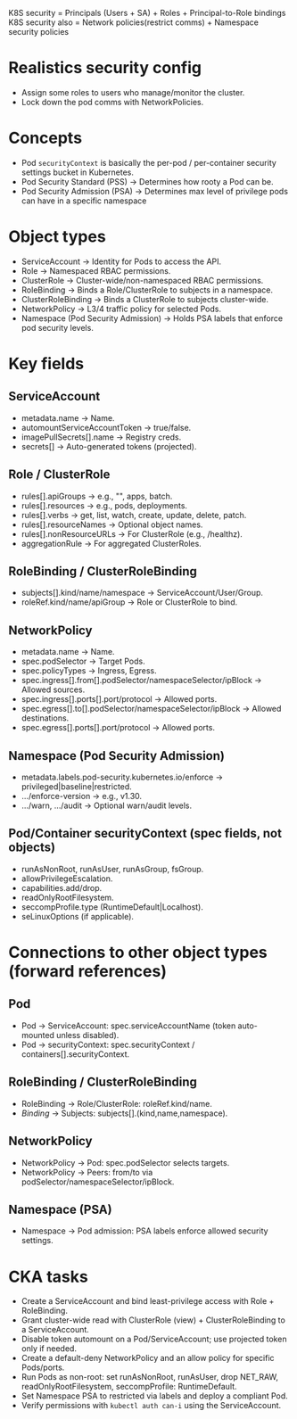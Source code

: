K8S security = Principals (Users + SA) + Roles + Principal-to-Role bindings
K8S security also = Network policies(restrict comms) + Namespace security policies

# Realistics security config
- Assign some roles to users who manage/monitor the cluster.
- Lock down the pod comms with NetworkPolicies.

# Concepts
- Pod `securityContext` is basically the per-pod / per-container security settings bucket in Kubernetes.
- Pod Security Standard (PSS) → Determines how rooty a Pod can be.
- Pod Security Admission (PSA) → Determines max level of privilege pods can have in a specific namespace

# Object types
- ServiceAccount → Identity for Pods to access the API.
- Role → Namespaced RBAC permissions.
- ClusterRole → Cluster-wide/non-namespaced RBAC permissions.
- RoleBinding → Binds a Role/ClusterRole to subjects in a namespace.
- ClusterRoleBinding → Binds a ClusterRole to subjects cluster-wide.
- NetworkPolicy → L3/4 traffic policy for selected Pods.
- Namespace (Pod Security Admission) → Holds PSA labels that enforce pod security levels.

# Key fields
## ServiceAccount
- metadata.name → Name.
- automountServiceAccountToken → true/false.
- imagePullSecrets[].name → Registry creds.
- secrets[] → Auto-generated tokens (projected).

## Role / ClusterRole
- rules[].apiGroups → e.g., "", apps, batch.
- rules[].resources → e.g., pods, deployments.
- rules[].verbs → get, list, watch, create, update, delete, patch.
- rules[].resourceNames → Optional object names.
- rules[].nonResourceURLs → For ClusterRole (e.g., /healthz).
- aggregationRule → For aggregated ClusterRoles.

## RoleBinding / ClusterRoleBinding
- subjects[].kind/name/namespace → ServiceAccount/User/Group.
- roleRef.kind/name/apiGroup → Role or ClusterRole to bind.

## NetworkPolicy
- metadata.name → Name.
- spec.podSelector → Target Pods.
- spec.policyTypes → Ingress, Egress.
- spec.ingress[].from[].podSelector/namespaceSelector/ipBlock → Allowed sources.
- spec.ingress[].ports[].port/protocol → Allowed ports.
- spec.egress[].to[].podSelector/namespaceSelector/ipBlock → Allowed destinations.
- spec.egress[].ports[].port/protocol → Allowed ports.

## Namespace (Pod Security Admission)
- metadata.labels.pod-security.kubernetes.io/enforce → privileged|baseline|restricted.
- …/enforce-version → e.g., v1.30.
- …/warn, …/audit → Optional warn/audit levels.

## Pod/Container securityContext (spec fields, not objects)
- runAsNonRoot, runAsUser, runAsGroup, fsGroup.
- allowPrivilegeEscalation.
- capabilities.add/drop.
- readOnlyRootFilesystem.
- seccompProfile.type (RuntimeDefault|Localhost).
- seLinuxOptions (if applicable).

# Connections to other object types (forward references)
## Pod
- Pod -> ServiceAccount: spec.serviceAccountName (token auto-mounted unless disabled).
- Pod -> securityContext: spec.securityContext / containers[].securityContext.

## RoleBinding / ClusterRoleBinding
- RoleBinding -> Role/ClusterRole: roleRef.kind/name.
- *Binding* -> Subjects: subjects[].(kind,name,namespace).

## NetworkPolicy
- NetworkPolicy -> Pod: spec.podSelector selects targets.
- NetworkPolicy -> Peers: from/to via podSelector/namespaceSelector/ipBlock.

## Namespace (PSA)
- Namespace -> Pod admission: PSA labels enforce allowed security settings.

# CKA tasks
- Create a ServiceAccount and bind least-privilege access with Role + RoleBinding.
- Grant cluster-wide read with ClusterRole (view) + ClusterRoleBinding to a ServiceAccount.
- Disable token automount on a Pod/ServiceAccount; use projected token only if needed.
- Create a default-deny NetworkPolicy and an allow policy for specific Pods/ports.
- Run Pods as non-root: set runAsNonRoot, runAsUser, drop NET_RAW, readOnlyRootFilesystem, seccompProfile: RuntimeDefault.
- Set Namespace PSA to restricted via labels and deploy a compliant Pod.
- Verify permissions with `kubectl auth can-i` using the ServiceAccount.
